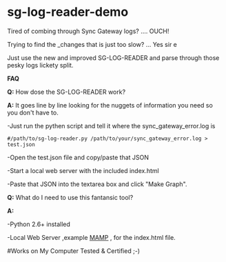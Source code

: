 # sg-log-reader-demo

Tired of combing through Sync Gateway logs? .... OUCH!

Trying to find the _changes that is just too slow?  ... Yes sir e

Just use the new and improved SG-LOG-READER and parse through those pesky logs lickety split.

**FAQ**

**Q:** How dose the SG-LOG-READER work?

**A:** It goes line by line looking for the nuggets of information you need so you don't have to.

-Just run the pythen script and tell it where the sync_gateway_error.log is
```
#/path/to/sg-log-reader.py /path/to/your/sync_gateway_error.log > test.json
```
-Open the test.json file and copy/paste that JSON

-Start a local web server with the included index.html 

-Paste that JSON into the textarea box and click "Make Graph".


**Q:** What do I need to use this fantansic tool?

**A:**

-Python 2.6+ installed 

-Local Web Server ,example [MAMP](https://www.mamp.info/en/) , for the index.html file.



#Works on My Computer Tested & Certified ;-)
